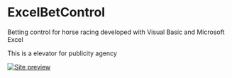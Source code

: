 # ExcelBetControl
 Betting control for horse racing developed with Visual Basic and Microsoft Excel
 
 
This is a elevator for publicity agency


[![Site preview](/src/piso4.gif)](https://edgarrincon.github.io/piso4/)

